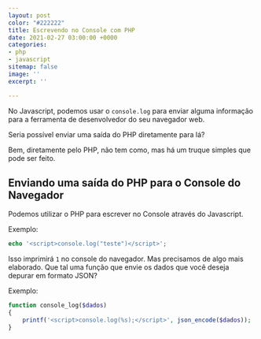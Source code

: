 ```yaml
---
layout: post
color: "#222222"
title: Escrevendo no Console com PHP
date: 2021-02-27 03:00:00 +0000
categories:
- php
- javascript
sitemap: false
image: ''
excerpt: ''

---
```

No Javascript, podemos usar o `console.log` para enviar alguma informação para a ferramenta de desenvolvedor do seu navegador web.

Seria possível enviar uma saída do PHP diretamente para lá?

Bem,  diretamente pelo PHP, não tem como, mas há um truque simples que pode ser feito.

## Enviando uma saída do PHP para o Console do Navegador

Podemos utilizar o PHP para escrever no Console através do Javascript. 

Exemplo:

```php
echo '<script>console.log("teste")</script>';
```

Isso imprimirá `1` no console do navegador. Mas precisamos de algo mais elaborado. Que tal uma função que envie os dados que você deseja depurar em formato JSON?

Exemplo:

```php
function console_log($dados)
{
	printf('<script>console.log(%s);</script>', json_encode($dados));
}
```